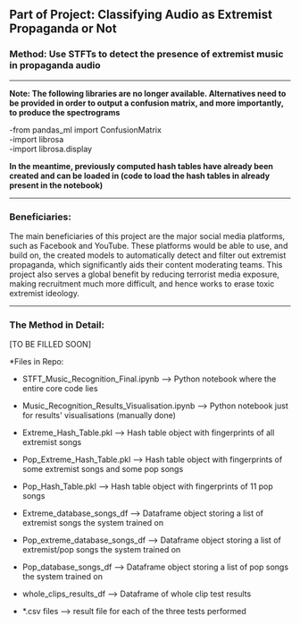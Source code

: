 ## Part of Project: Classifying Audio as Extremist Propaganda or Not


### Method: Use STFTs to detect the presence of extremist music in propaganda audio

<hr style="height:1px;border:none;color:#333;background-color:#333;" />

<b>Note: The following libraries are no longer available. Alternatives need to be provided in order to output a confusion matrix, and more importantly, to produce the spectrograms</b>

-from pandas_ml import ConfusionMatrix <br>
-import librosa <br>
-import librosa.display <br>

<b> In the meantime, previously computed hash tables have already been created and can be loaded in (code to load the hash tables in already present in the notebook) </b>

<hr style="height:1px;border:none;color:#333;background-color:#333;" />

### Beneficiaries:

The main beneficiaries of this project are the major social media platforms, such as Facebook and YouTube.
These platforms would be able to use, and build on, the created models to automatically detect and filter
out extremist propaganda, which significantly aids their content moderating teams. This project also serves
a global benefit by reducing terrorist media exposure, making recruitment much more difficult, and hence
works to erase toxic extremist ideology.

<hr style="height:1px;border:none;color:#333;background-color:#333;" />

### The Method in Detail:

[TO BE FILLED SOON]

*Files in Repo:

- STFT_Music_Recognition_Final.ipynb --> Python notebook where the entire core code lies
- Music_Recognition_Results_Visualisation.ipynb --> Python notebook just for results' visualisations (manually done)

- Extreme_Hash_Table.pkl --> Hash table object with fingerprints of all extremist songs
- Pop_Extreme_Hash_Table.pkl --> Hash table object with fingerprints of some extremist songs and some pop songs
- Pop_Hash_Table.pkl --> Hash table object with fingerprints of 11 pop songs

- Extreme_database_songs_df --> Dataframe object storing a list of extremist songs the system trained on
- Pop_extreme_database_songs_df --> Dataframe object storing a list of extremist/pop songs the system trained on
- Pop_database_songs_df --> Dataframe object storing a list of pop songs the system trained on

- whole_clips_results_df --> Dataframe of whole clip test results
- *.csv files --> result file for each of the three tests performed
